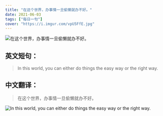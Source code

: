 ```yaml
---
title: "在这个世界，办事情一旦偷懒就办不好。"
date: 2021-06-03
tags: ["每日一句"]
cover: "https://i.imgur.com/vpU5FfE.jpg"
---
```


![在这个世界，办事情一旦偷懒就办不好。](https://i.imgur.com/HBkNKe5.jpg)

## 英文短句：
> In this world, you can either do things the easy way or the right way.

<!--more-->

## 中文翻译：
> 在这个世界，办事情一旦偷懒就办不好。

![In this world, you can either do things the easy way or the right way.](https://i.imgur.com/MJZTwHb.jpg)


